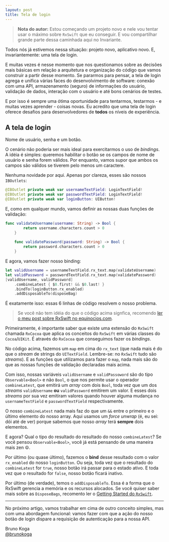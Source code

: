 ```yaml
---
layout: post
title: Tela de login
---
```


> **Nota do autor:** Estou começando um projeto novo e nele vou tentar usar o máximo sobre `RxSwift` que eu conseguir. E vou compartilhar grande parte dessa caminhada aqui no Invariante.

Todos nós já estivemos nessa situação: projeto novo, aplicativo novo. E, invariantemente: uma tela de login.

E muitas vezes é nesse momento que nos questionamos sobre as decisões mais básicas em relação a arquitetura e organização do código que vamos construir a partir desse momento. Se pararmos para pensar, a tela de login agrega e unifica várias faces do desenvolvimento de software: conexão com uma API, armazenamento (seguro) de informações do usuário, validação de dados, interação com o usuário e até bons cenários de testes.

E por isso é sempre uma ótima oportunidade para tentarmos, testarmos - e muitas vezes aprender - coisas novas. Eu acredito que uma tela de login oferece desafios para desenvolvedores de **todos** os níveis de experiência.


## A tela de login

Nome de usuário, senha e um botão.

O cenário não poderia ser mais ideal para exercitarmos o uso de _bindings_. A idéia é simples: queremos habilitar o botão se os campos de nome de usuário e senha forem válidos. Por enquanto, vamos supor que ambos os campos são válidos se tiverem pelo menos um caractere.

Nenhuma novidade por aqui. Apenas por clareza, esses são nossos `IBOutlets`:

~~~ swift
@IBOutlet private weak var usernameTextField: LoginTextField!
@IBOutlet private weak var passwordTextField: LoginTextField!
@IBOutlet private weak var loginButton: UIButton!
~~~

E, como em qualquer mundo, vamos definir as nossas duas funções de validação:

~~~ swift
func validateUsername(username: String) -> Bool {
        return username.characters.count > 0
    }
    
    func validatePassword(password: String) -> Bool {
        return password.characters.count > 0
    }
~~~

E agora, vamos fazer nosso binding:

~~~swift
let validUsername = usernameTextField.rx_text.map(validateUsername)
let validPassword = passwordTextField.rx_text.map(validatePassword)
[validUsername, validPassword]
    .combineLatest { $0.first! && $0.last! }
    .bindTo(loginButton.rx_enabled)
    .addDisposableTo(disposeBag)
~~~
            
É exatamente isso: essas 6 linhas de código resolvem o nosso problema.

> Se você não tem idéia do que o código acima signfica, recomendo [ler o meu post sobre RxSwift no equinocios.com](http://equinocios.com/2016/03/14/rxswift-como-eu-vim-parar-aqui/).
 
Primeiramente, é importante saber que existe uma extensão do `RxSwift` chamada `RxCocoa` que aplica os conceitos do `RxSwift` em várias  classes do `Cocoa`/`UIKit`. É através do `RxCocoa` que conseguimos fazer os _bindings_.

No código acima, fazemos um `map` em cima do `rx_text` (que nada mais é do que o _stream_ de strings do `UITextField`. Lembre-se: no `RxSwift` tudo são _streams_). E as funções que utilizamos para fazer o `map`, nada mais são do que as nossas funções de validação declaradas mais acima.

Com isso, nossas variáveis `validUsername` e `validPassoword` são do tipo `Observable<Bool>` e não `Bool`, o que nos permite usar o operador `combineLatest`, que emitirá um _array_ com dois `Bool`, toda vez que um dos _streams_ `validUsername` **ou** `validPassword` emitirem um valor. E esses dois _streams_ por sua vez emitiram valores quando houver alguma mudança no `usernameTextField` e `passwordTextField` respectivamente.

O nosso `combineLatest` nada mais faz do que um `&&` entre o primeiro e o último elemento do nosso array. Aqui usamos um _force unwrap_ (é, eu sei: dói até de ver) porque sabemos que nosso _array_ terá **sempre** dois elementos.

E agora? Qual o tipo do resultado do resultado do nosso `combineLatest`?  Se você pensou `Observable<Bool>`, você já está pensando de uma maneira mais zen ☮️.

Por último (ou quase último), fazemos o **bind** desse resultado com o valor `rx_enabled` do nosso `loginButton`. Ou seja, toda vez que o resultado do `combineLatest` for `true`, nosso botão irá passar para o estado ativo. E toda vez que o resultado for `false`, nosso botão ficará inativo.

Por último (de verdade), temos o `addDisposableTo`. Essa é a forma que o RxSwift gerencia a memória e os recursos alocados. Se você quiser saber mais sobre as `DisposeBags`, recomento ler o [Getting Started do `RxSwift`](https://github.com/ReactiveX/RxSwift/blob/master/Documentation/GettingStarted.md#disposing). 

---

No próximo artigo, vamos trabalhar em cima de outro conceito simples, mas com uma abordagem funcional: vamos fazer com que a ação do nosso botão de login dispare a requisição de autenticação para a nossa 
API.

Bruno Koga <br />
[@brunokoga](http://twitter.com/brunokoga)
